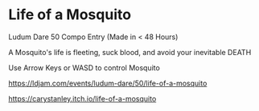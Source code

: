 # Life of a Mosquito
Ludum Dare 50 Compo Entry (Made in < 48 Hours)

A Mosquito's life is fleeting, suck blood, and avoid your inevitable DEATH

Use Arrow Keys or WASD to control Mosquito

https://ldjam.com/events/ludum-dare/50/life-of-a-mosquito

https://carystanley.itch.io/life-of-a-mosquito
